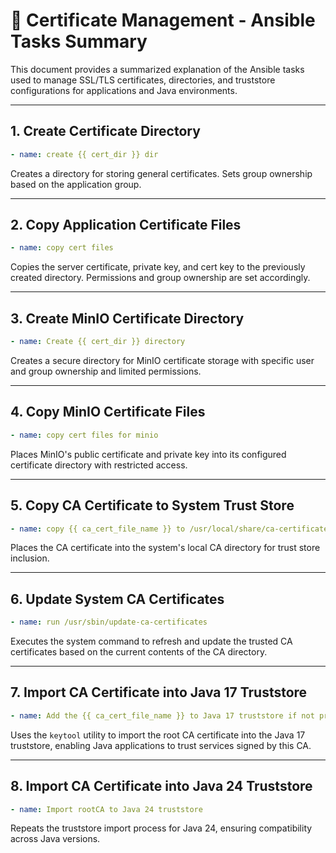 
# 📜 Certificate Management - Ansible Tasks Summary

This document provides a summarized explanation of the Ansible tasks used to manage SSL/TLS certificates, directories, and truststore configurations for applications and Java environments.

---

## 1. Create Certificate Directory

```yaml
- name: create {{ cert_dir }} dir
```
Creates a directory for storing general certificates. Sets group ownership based on the application group.

---

## 2. Copy Application Certificate Files

```yaml
- name: copy cert files
```
Copies the server certificate, private key, and cert key to the previously created directory. Permissions and group ownership are set accordingly.

---

## 3. Create MinIO Certificate Directory

```yaml
- name: Create {{ cert_dir }} directory
```
Creates a secure directory for MinIO certificate storage with specific user and group ownership and limited permissions.

---

## 4. Copy MinIO Certificate Files

```yaml
- name: copy cert files for minio
```
Places MinIO's public certificate and private key into its configured certificate directory with restricted access.

---

## 5. Copy CA Certificate to System Trust Store

```yaml
- name: copy {{ ca_cert_file_name }} to /usr/local/share/ca-certificates/
```
Places the CA certificate into the system's local CA directory for trust store inclusion.

---

## 6. Update System CA Certificates

```yaml
- name: run /usr/sbin/update-ca-certificates
```
Executes the system command to refresh and update the trusted CA certificates based on the current contents of the CA directory.

---

## 7. Import CA Certificate into Java 17 Truststore

```yaml
- name: Add the {{ ca_cert_file_name }} to Java 17 truststore if not present as rootCA
```
Uses the `keytool` utility to import the root CA certificate into the Java 17 truststore, enabling Java applications to trust services signed by this CA.

---

## 8. Import CA Certificate into Java 24 Truststore

```yaml
- name: Import rootCA to Java 24 truststore
```
Repeats the truststore import process for Java 24, ensuring compatibility across Java versions.

